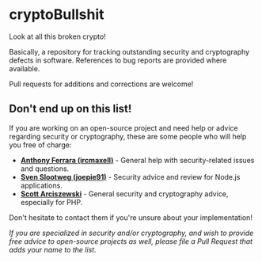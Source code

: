 # cryptoBullshit

Look at all this broken crypto!

Basically, a repository for tracking outstanding security and cryptography defects in software. References to bug reports are provided where available.

Pull requests for additions and corrections are welcome!

## Don't end up on this list!

If you are working on an open-source project and need help or advice regarding security or cryptography, these are some people who will help you free of charge:

* [__Anthony Ferrara (ircmaxell)__](https://twitter.com/ircmaxell/status/588770036162015232) - General help with security-related issues and questions.
* [__Sven Slootweg (joepie91)__](http://cryto.net/~joepie91/) - Security advice and review for Node.js applications.
* [__Scott Arciszewski__](https://github.com/paragonie-scott) - General security and cryptography advice, especially for PHP.

Don't hesitate to contact them if you're unsure about your implementation!

*If you are specialized in security and/or cryptography, and wish to provide free advice to open-source projects as well, please file a Pull Request that adds your name to the list.*
